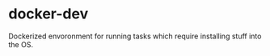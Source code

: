 docker-dev
==========

Dockerized envoronment for running tasks which require installing stuff into
the OS.
